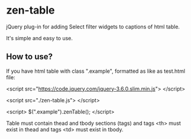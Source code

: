# zen-table
jQuery plug-in for adding Select filter widgets to captions of html table.

It's simple and easy to use.

<h2>How to use?</h2>

If you have html table with class ".example", formatted as like as test.html file:

&lt;script src="https://code.jquery.com/jquery-3.6.0.slim.min.js"&gt; &lt;/script&gt;

&lt;script src="./zen-table.js"&gt; &lt;/script&gt;

&lt;script&gt;
	$(".example").zenTable();
&lt;/script&gt;

Table must contain thead and tbody sections (tags) and tags &lt;th&gt; must exist in thead and tags &lt;td&gt; must exist in tbody.